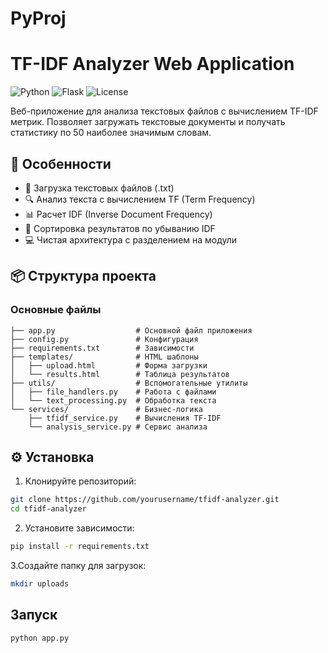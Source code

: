 # PyProj
# TF-IDF Analyzer Web Application

![Python](https://img.shields.io/badge/python-3.8+-blue.svg)
![Flask](https://img.shields.io/badge/flask-2.0+-lightgrey.svg)
![License](https://img.shields.io/badge/license-MIT-green.svg)

Веб-приложение для анализа текстовых файлов с вычислением TF-IDF метрик. Позволяет загружать текстовые документы и получать статистику по 50 наиболее значимым словам.

## 🚀 Особенности

- 📁 Загрузка текстовых файлов (.txt)
- 🔍 Анализ текста с вычислением TF (Term Frequency)
- 📊 Расчет IDF (Inverse Document Frequency)
- 🎯 Сортировка результатов по убыванию IDF
- 💻 Чистая архитектура с разделением на модули

## 📦 Структура проекта
### Основные файлы
```text
├── app.py                  # Основной файл приложения
├── config.py               # Конфигурация
├── requirements.txt        # Зависимости
├── templates/              # HTML шаблоны
│   ├── upload.html         # Форма загрузки
│   └── results.html        # Таблица результатов
├── utils/                  # Вспомогательные утилиты
│   ├── file_handlers.py    # Работа с файлами
│   └── text_processing.py  # Обработка текста
└── services/               # Бизнес-логика
    ├── tfidf_service.py    # Вычисления TF-IDF
    └── analysis_service.py # Сервис анализа
```

## ⚙️ Установка

1. Клонируйте репозиторий:
```bash
git clone https://github.com/yourusername/tfidf-analyzer.git
cd tfidf-analyzer
```
2. Установите зависимости:
```bash
pip install -r requirements.txt
```
3.Создайте папку для загрузок:
```bash
mkdir uploads
```
## Запуск
```bash
python app.py
```
